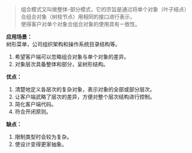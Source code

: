 > 组合模式又叫做整体-部分模式，它的宗旨是通过将单个对象（叶子结点）合组合对象（树枝节点）用相同的接口进行表示，    
使得客户对单个对象合组合对象的使用具有一致性。

**应用场景：**  
树形菜单，公司组织架构和操作系统目录结构等。  
1. 希望客户端可以忽略组合对象与单个对象的差异。
2. 对象层次具备整体和部分，呈树形结构。

**优点：**
1. 清楚地定义各层次的复杂对象，表示对象的全部或部分层次。
2. 让客户端武略了层次的差异，方便对整个层次结构进行控制。
3. 简化客户端代码。
4. 符合开闭原则。

**缺点：**
1. 限制类型时会较为复杂。
2. 使设计变得更家抽象。